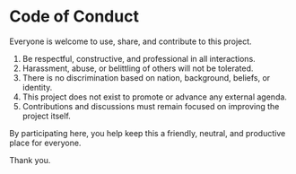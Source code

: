 # Code of Conduct

Everyone is welcome to use, share, and contribute to this project.

1. Be respectful, constructive, and professional in all interactions.
2. Harassment, abuse, or belittling of others will not be tolerated.
3. There is no discrimination based on nation, background, beliefs, or identity.
4. This project does not exist to promote or advance any external agenda.
5. Contributions and discussions must remain focused on improving the project itself.

By participating here, you help keep this a friendly, neutral, and productive place for everyone.

Thank you.
